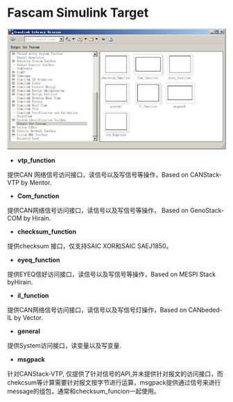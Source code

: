 # Fascam Simulink Target

![](/assets/simulink_target.png)

* **vtp\_function**

提供CAN 网络信号访问接口，读信号以及写信号等操作，Based on CANStack-VTP by Mentor.

* **Com\_function**

提供CAN网络信号访问接口，读信号以及写信号等操作， Based on GenoStack-COM by Hirain.

* **checksum\_function**

提供checksum  接口，仅支持SAIC XOR和SAIC SAEJ1850。

* **eyeq\_function**

提供EYEQ信好访问接口，读信号以及写信号等操作，Based on MESPI Stack byHirain.

* **il\_function**

提供CAN网络信号访问接口，读信号以及写信号灯操作，Based on CANbeded-IL by Vector.

* **general**

提供System访问接口，读变量以及写变量.

* **msgpack**

针对CANStack-VTP, 仅提供了针对信号的API,并未提供针对报文的访问接口，而chekcsum等计算需要针对报文按字节进行运算，msgpack提供通过信号来进行message的组包，通常和checksum\_funcion一起使用。


